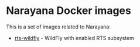 # Narayana Docker images

This is a set of images related to Narayana:

- [rts-wildfly](./rts-wildfly) - WildFly with enabled RTS subsystem